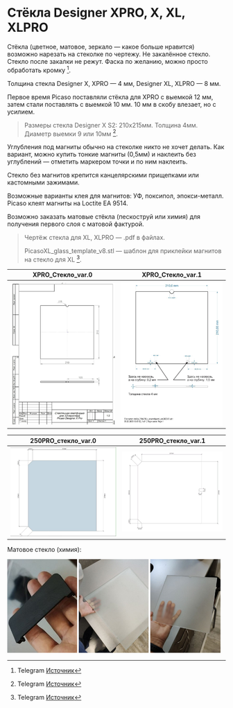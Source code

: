 # Стёкла Designer XPRO, X, XL, XLPRO

Стёкла (цветное, матовое, зеркало — какое больше нравится) возможно нарезать на стеколке по чертежу. Не закалённое стекло. Стекло после закалки не режут. Фаска по желанию, можно просто обработать кромку [^1].

Толщина стекла Designer X, XPRO — 4 мм, Designer XL, XLPRO — 8 мм.

Первое время Picaso поставляли стёкла для XPRO с выемкой 12 мм, затем стали поставлять с выемкой 10 мм. 10 мм в скобу влезает, но с усилием.

> Размеры стекла Designer X S2: 210х215мм. Толщина 4мм. Диаметр выемки 9 или 10мм [^2]. 

Углубления под магниты обычно на стеколке никто не хочет делать. Как вариант, можно купить тонкие магниты (0,5мм) и наклеить без углублений — отметить маркером точки и по ним наклеить.

Стекло без магнитов крепится канцелярскими прищепками или кастомными зажимами.

Возможные варианты клея для магнитов: УФ, поксипол, эпокси-металл. Picaso клеят магниты на Loctite EA 9514.

Возможно заказать матовые стёкла (пескоструй или химия) для получения первого слоя с матовой фактурой.

> Чертëж стекла для XL, XLPRO — .pdf в файлах.
>
> PicasoXL_glass_template_v8.stl — шаблон для приклейки магнитов на стекло для XL [^3].

XPRO_Стекло_var.0          |  XPRO_Стекло_var.1
:-------------------------:|:-------------------------:
![XPRO_Стекло_0](./img/XPRO_Стекло_0.jpg) | ![XPRO_Стекло_1](./img/XPRO_Стекло_1.jpg)


250PRO_стекло_var.0        |  250PRO_стекло_var.1
:-------------------------:|:-------------------------:
![250PRO_стекло_0](./img/250PRO_стекло_0.jpg) | ![250PRO_стекло_1](./img/250PRO_стекло_1.jpg)

Матовое стекло (химия):

<p float="left">
  <img src="./img/Стекло_химия_0.jpg" width="32%" title="Стекло_химия_0"/>
  <img src="./img/Стекло_химия_1.jpg" width="32%" title="Стекло_химия_1"/>
  <img src="./img/Стекло_химия_2.jpg" width="32%" title="Стекло_химия_2"/>
</p>


[^1]: Telegram [Источник](https://t.me/Picaso3dUnofficial/253018)
[^2]: Telegram [Источник](https://t.me/Picaso3dUnofficial/278477)
[^3]: Telegram [Источник](https://t.me/Picaso3dUnofficial/268936)
